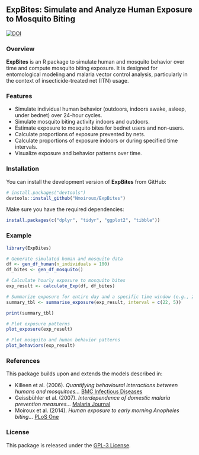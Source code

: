 ## ExpBites: Simulate and Analyze Human Exposure to Mosquito Biting
[![DOI](https://zenodo.org/badge/DOI/10.5281/zenodo.15237615.svg)](https://doi.org/10.5281/zenodo.15237615)

### Overview
**ExpBites** is an R package to simulate human and mosquito behavior over time and compute mosquito biting exposure. It is designed for entomological modeling and malaria vector control analysis, particularly in the context of insecticide-treated net (ITN) usage. 

### Features 
- Simulate individual human behavior (outdoors, indoors awake, asleep, under bednet) over 24-hour cycles. 
- Simulate mosquito biting activity indoors and outdoors. 
- Estimate exposure to mosquito bites for bednet users and non-users. 
- Calculate proportions of exposure prevented by nets.
- Calculate proportions of exposure indoors or during specified time intervals.
- Visualize exposure and behavior patterns over time. 

### Installation 
You can install the development version of **ExpBites** from GitHub: 

```R 
# install.packages("devtools")
devtools::install_github("Nmoiroux/ExpBites")
``` 

Make sure you have the required dependencies: 

```R 
install.packages(c("dplyr", "tidyr", "ggplot2", "tibble")) 
``` 

### Example 
```R 
library(ExpBites) 

# Generate simulated human and mosquito data 
df <- gen_df_human(n_individuals = 100) 
df_bites <- gen_df_mosquito() 

# Calculate hourly exposure to mosquito bites 
exp_result <- calculate_Exp(df, df_bites) 

# Summarize exposure for entire day and a specific time window (e.g., 22h to 5h) 
summary_tbl <- summarise_exposure(exp_result, interval = c(22, 5))

print(summary_tbl) 

# Plot exposure patterns 
plot_exposure(exp_result) 

# Plot mosquito and human behavior patterns 
plot_behaviors(exp_result) 
``` 

### References 
This package builds upon and extends the models described in: 
- Killeen et al. (2006). *Quantifying behavioural interactions between humans and mosquitoes...* [BMC Infectious Diseases](https://doi.org/10.1186/1471-2334-6-161) 
- Geissbühler et al. (2007). *Interdependence of domestic malaria prevention measures...* [Malaria Journal](https://doi.org/10.1186/1475-2875-6-126) 
- Moiroux et al. (2014). *Human exposure to early morning Anopheles biting...* [PLoS One](https://doi.org/10.1371/journal.pone.0104967) 

### License 
This package is released under the [GPL-3 License](https://www.gnu.org/licenses/gpl-3.0.html). 
